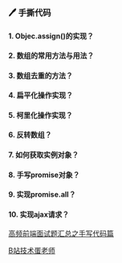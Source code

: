 ### :pen: 手撕代码

#### 1. Objec.assign()的实现？

#### 2. 数组的常用方法与用法？

#### 3. 数组去重的方法？

#### 4. 扁平化操作实现？

#### 5. 柯里化操作实现？

#### 6. 反转数组？

#### 7. 如何获取实例对象？

#### 8. 手写promise对象？

#### 9. 实现promise.all？

#### 10. 实现ajax请求？





[高频前端面试题汇总之手写代码篇](https://juejin.cn/post/6946136940164939813)

[B站技术蛋老师](https://www.bilibili.com/video/BV1jv411P7Hp/?spm_id_from=333.788&vd_source=084728306193898208d80f40ece2975b)









